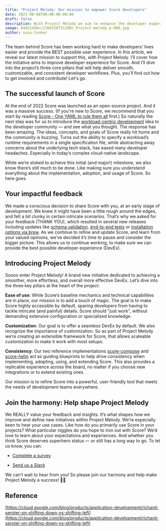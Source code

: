 ```yaml
---
title: "Project Melody: Our mission to empower Score developers"
date: 2023-08-08T00:00:00-00:00
draft: false
description: With Project Melody we aim to enhance the developer experience with Score. Join in, share your thoughts, and help us build an awesome tool for devs everywhere.
image: 64d2143bcc21bb338721180c_Project-melody-p-800.jpg
author: susa-tunker
---
```


The team behind Score has been working hard to make developers’ lives easier and provide the BEST possible user experience. In this article, we reveal our latest mission to support this, with Project Melody. I’ll cover how the initiative aims to improve developer experience for Score. And I’ll dive into the project’s three core pillars that will help deliver smooth, customizable, and consistent developer workflows. Plus, you'll find out how to get involved and contribute! Let's go.

## The successful launch of Score 

At the end of 2022 Score was launched as an open-source project. And it was a massive success. (If you're new to Score, we recommend that you start by reading [Score - One YAML to rule them all](https://score.dev/blog/score-one-yaml-to-rule-them-all) first.) So naturally the next step was for us to introduce the [workload-centric development](https://score.dev/blog/workload-centric-over-infrastructure-centric-development) idea to the developer community — and see what you thought. The response has been amazing. The ideas, concepts, and goals of Score really hit home and the community is buzzing. Turns out the ability to specify a workload’s runtime requirements in a single specification file, while abstracting away concerns about the underlying tech stack, has eased many developer headaches. Especially in today’s complex cloud-native landscape. 

While we’re stoked to achieve this initial (and major!) milestone, we also know there’s still much to be done. Like making sure you understand everything about the implementation, adoption, and usage of Score. So here goes. 

## Your impactful feedback 

We made a conscious decision to share Score with you, at an early stage of development. We knew it might have been a little rough around the edges, and felt a bit clunky in certain intricate scenarios. That’s why we asked for your feedback (THANK YOU), which resulted in several new releases including updates like [schema validation](https://docs.score.dev/docs/reference/score-schema-reference), [end-to-end tests](https://github.com/score-spec/score-compose/tree/main/e2e-tests) or [installation options via brew](https://docs.score.dev/docs/get-started/install/#install-the-score-cli-with-brew). As we continue to refine and update Score, and learn from your valued opinions, we’ve decided it’s time to pause and consider the bigger picture. This allows us to continue working, to make sure we can provide the best possible developer experience (DevEx). 

## Introducing Project Melody 

Soooo enter Project Melody! A brand new initiative dedicated to achieving a smoother, more effortless, and overall more effective DevEx. Let’s dive into the three key pillars at the heart of the project:

**Ease of use**: While Score’s baseline mechanics and technical capabilities are in place, our mission is to add a touch of magic. The goal is to make Score highly accessible by default, sparing developers from having to tackle intricate (and painful) details. Score should "just work", without demanding extensive configuration or specialized knowledge.

**Customization**: Our goal is to offer a seamless DevEx by default. We also recognize the importance of customization. So as part of Project Melody we’re creating an extensible framework for Score, that allows scaleable customization to make it work with most setups.

**Consistency**: Our two reference implementations [score-compose](https://github.com/score-spec/score-compose) and [score-helm](https://github.com/score-spec/score-helm) act as guiding blueprints to help drive consistency when implementing, adopting, using, and extending Score. This also provides a replicable experience across the board, no matter if you choose new integrations or to extend existing ones.

Our mission is to refine Score into a powerful, user-friendly tool that meets the needs of development teams everywhere.

## Join the harmony: Help shape Project Melody

We REALLY value your feedback and insights. It’s what shapes how we improve and define new initiatives within Project Melody. We’re especially keen to hear your use cases. Like how do you primarily use Score in your projects? What particular niggles do you hope to iron out with Score? We’d love to learn about your expectations and experiences. And whether you think Score deserves superhero status — or still has a long way to go. To let us know, you can:

- [Complete a survey](https://docs.google.com/forms/d/e/1FAIpQLSdaik3q4NerxbTDa7lRZiGw-B5INBWURsWXvwitf5wRM-qqyw/viewform?usp=sharing)

- [Send us a Slack](https://join.slack.com/t/scorecommunity/shared_invite/zt-1i2glkqkl-EnjSWSCgYUyaEGwmDYBZZQ)

We can’t wait to hear from you! So please join our harmony and help make Project Melody a success! 🎵🎶

## Reference

[https://cloud.google.com/blog/products/application-development/richard-seroter-on-shifting-down-vs-shifting-left](https://cloud.google.com/blog/products/application-development/richard-seroter-on-shifting-down-vs-shifting-left)